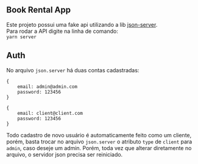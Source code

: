 ## Book Rental App

Este projeto possui uma fake api utilizando a lib [json-server](https://github.com/typicode/json-server).  
Para rodar a API digite na linha de comando:  
```yarn server```

## Auth

No arquivo ```json.server``` há duas contas cadastradas:  
```
{
    email: admin@admin.com
    password: 123456
}  

{
    email: client@client.com
    password: 123456
}
```
Todo cadastro de novo usuário é automaticamente feito como um cliente, porém, basta trocar no arquivo ```json.server``` o atributo ```type``` de ```client``` para ```admin```, caso deseje um admin. Porém, toda vez que alterar diretamente no arquivo, o servidor json precisa ser reiniciado.